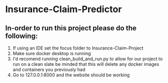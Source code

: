 # Insurance-Claim-Predictor
## In-order to run this project please do the following:
<ol>
<li>If using an IDE set the focus folder to Insurance-Claim-Project</li>
<li>Make sure docker desktop is running</li>
<li>I'd recomend running clean_build_and_run.py to allow for our project to
run on a clean slate  be minded that this will delete any
docker images and containers you previously had</li>
<li>Go to 127.0.0.1:8000 and the website should be working</li>
</ol>